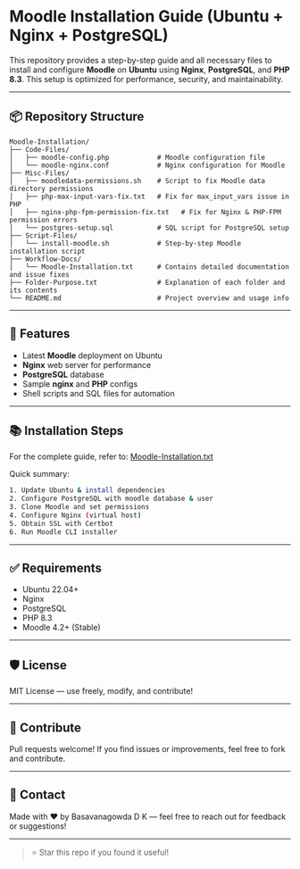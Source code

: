 # Moodle Installation Guide (Ubuntu + Nginx + PostgreSQL)

This repository provides a step-by-step guide and all necessary files to install and configure **Moodle** on **Ubuntu** using **Nginx**, **PostgreSQL**, and **PHP 8.3**. This setup is optimized for performance, security, and maintainability.

---

## 📦 Repository Structure

```
Moodle-Installation/
├── Code-Files/
│   ├── moodle-config.php            # Moodle configuration file
│   └── moodle-nginx.conf            # Nginx configuration for Moodle
├── Misc-Files/
│   ├── moodledata-permissions.sh    # Script to fix Moodle data directory permissions
│   ├── php-max-input-vars-fix.txt   # Fix for max_input_vars issue in PHP
│   ├── nginx-php-fpm-permission-fix.txt   # Fix for Nginx & PHP-FPM permission errors
│   └── postgres-setup.sql           # SQL script for PostgreSQL setup
├── Script-Files/
│   └── install-moodle.sh            # Step-by-step Moodle installation script
├── Workflow-Docs/
│   └── Moodle-Installation.txt      # Contains detailed documentation and issue fixes
├── Folder-Purpose.txt               # Explanation of each folder and its contents
└── README.md                        # Project overview and usage info
```

---

## 🚀 Features
- Latest **Moodle** deployment on Ubuntu
- **Nginx** web server for performance
- **PostgreSQL** database
- Sample **nginx** and **PHP** configs
- Shell scripts and SQL files for automation

---

## 📚 Installation Steps

For the complete guide, refer to: [Moodle-Installation.txt](Workflow-Docs/Moodle-Installation.txt)

Quick summary:
```bash
1. Update Ubuntu & install dependencies
2. Configure PostgreSQL with moodle database & user
3. Clone Moodle and set permissions
4. Configure Nginx (virtual host)
5. Obtain SSL with Certbot
6. Run Moodle CLI installer
```

---

## ✅ Requirements
- Ubuntu 22.04+
- Nginx
- PostgreSQL
- PHP 8.3
- Moodle 4.2+ (Stable)

---

## 🛡 License
MIT License — use freely, modify, and contribute!

---

## 🤝 Contribute
Pull requests welcome! If you find issues or improvements, feel free to fork and contribute.

---

## 📩 Contact
Made with ❤️ by Basavanagowda D K — feel free to reach out for feedback or suggestions!

---

> ⭐ Star this repo if you found it useful!

